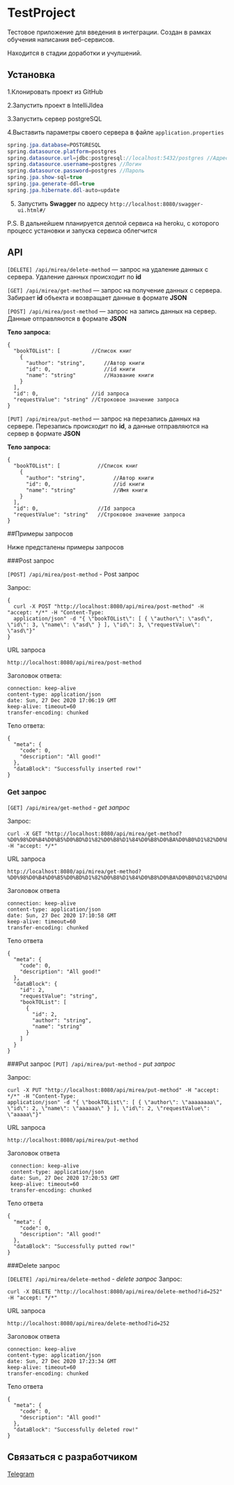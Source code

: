 # TestProject
Тестовое приложение для введения в интеграции. Создан в рамках обучения написания веб-сервисов.

Находится в стадии доработки и учулшений.


## Установка
1.Клонировать проект из GitHub

2.Запустить проект в IntelliJIdea

3.Запустить сервер postgreSQL

4.Выставить параметры своего сервера в файле `application.properties`
 
```java
spring.jpa.database=POSTGRESQL 
spring.datasource.platform=postgres
spring.datasource.url=jdbc:postgresql://localhost:5432/postgres //Адрес БД
spring.datasource.username=postgres //Логин
spring.datasource.password=postgres //Пароль
spring.jpa.show-sql=true
spring.jpa.generate-ddl=true
spring.jpa.hibernate.ddl-auto=update
```

5. Запустить **Swagger** по адресу `http://localhost:8080/swagger-ui.html#/`

P.S. В дальнейшем планируется деплой сервиса на heroku, с которого процесс установки и запуска сервиса облегчится

## API

`[DELETE] /api/mirea/delete-method` — запрос на удаление данных с сервера. Удаление данных происходит по **id**

`[GET] /api/mirea/get-method` — запрос на получение данных с сервера. Забирает **id** объекта и возвращает данные в формате **JSON**

`[POST] /api/mirea/post-method` — запрос на запись данных на сервер. Данные отправляются в формате **JSON**

**Тело запроса:**

```
{
  "bookTOList": [          //Список книг
    {
      "author": "string",      //Автор книги
      "id": 0,                 //id книги
      "name": "string"         //Название книги
    }
  ],
  "id": 0,                 //id запроса
  "requestValue": "string" //Строковое значение запроса
}
```
`[PUT] /api/mirea/put-method` — запрос на перезапись данных на сервере. Перезапись происходит по **id**,
а данные отправляются на сервер в формате **JSON**

**Тело запроса:**

```
{
  "bookTOList": [            //Список книг
    {
      "author": "string",         //Автор книги
      "id": 0,                    //id книги
      "name": "string"            //Имя книги
    }
  ],
  "id": 0,                   //Id запроса
  "requestValue": "string"   //Строковое значение запроса
}
```

##Примеры запросов

Ниже предсталены примеры запросов

###Post запрос

`[POST] /api/mirea/post-method` - Post запрос

Запрос:

```
{
  curl -X POST "http://localhost:8080/api/mirea/post-method" -H "accept: */*" -H "Content-Type: 
  application/json" -d "{ \"bookTOList\": [ { \"author\": \"asd\", \"id\": 3, \"name\": \"asd\" } ], \"id\": 3, \"requestValue\": \"asd\"}"
}
```
URL запроса
```
http://localhost:8080/api/mirea/post-method
```

Заголовок ответа:

```
connection: keep-alive 
content-type: application/json 
date: Sun, 27 Dec 2020 17:06:19 GMT 
keep-alive: timeout=60 
transfer-encoding: chunked 
```
Тело ответа:

```
{
  "meta": {
    "code": 0,
    "description": "All good!"
  },
  "dataBlock": "Successfully inserted row!"
}
```

### Get запрос
`[GET] /api/mirea/get-method` - *get запрос*

Запрос:
```
curl -X GET "http://localhost:8080/api/mirea/get-method?%D0%98%D0%B4%D0%B5%D0%BD%D1%82%D0%B8%D1%84%D0%B8%D0%BA%D0%B0%D1%82%D0%BE%D1%80%20%D0%B7%D0%B0%D0%BF%D1%80%D0%BE%D1%81%D0%B0=2" -H "accept: */*"
```

URL запроса

```
http://localhost:8080/api/mirea/get-method?%D0%98%D0%B4%D0%B5%D0%BD%D1%82%D0%B8%D1%84%D0%B8%D0%BA%D0%B0%D1%82%D0%BE%D1%80%20%D0%B7%D0%B0%D0%BF%D1%80%D0%BE%D1%81%D0%B0=2
```

Заголовок ответа
```
connection: keep-alive 
content-type: application/json 
date: Sun, 27 Dec 2020 17:10:58 GMT 
keep-alive: timeout=60 
transfer-encoding: chunked
```
Тело ответа
```
{
  "meta": {
    "code": 0,
    "description": "All good!"
  },
  "dataBlock": {
    "id": 2,
    "requestValue": "string",
    "bookTOList": [
      {
        "id": 2,
        "author": "string",
        "name": "string"
      }
    ]
  }
}
```

###Put запрос
`[PUT] /api/mirea/put-method` - *put запрос*

Запрос:
```
curl -X PUT "http://localhost:8080/api/mirea/put-method" -H "accept: */*" -H "Content-Type: 
application/json" -d "{ \"bookTOList\": [ { \"author\": \"aaaaaaaa\", \"id\": 2, \"name\": \"aaaaaa\" } ], \"id\": 2, \"requestValue\": \"aaaaa\"}"
```
URL запроса
```
http://localhost:8080/api/mirea/put-method
```
Заголовок ответа
```
 connection: keep-alive 
 content-type: application/json 
 date: Sun, 27 Dec 2020 17:20:53 GMT 
 keep-alive: timeout=60 
 transfer-encoding: chunked 
```
Тело ответа
```
{
  "meta": {
    "code": 0,
    "description": "All good!"
  },
  "dataBlock": "Successfully putted row!"
}
```

###Delete запрос

`[DELETE] /api/mirea/delete-method` - *delete запрос*
Запрос:
```
curl -X DELETE "http://localhost:8080/api/mirea/delete-method?id=252" -H "accept: */*"
```
URL запроса
```
http://localhost:8080/api/mirea/delete-method?id=252
```
Заголовок ответа
```
connection: keep-alive 
content-type: application/json 
date: Sun, 27 Dec 2020 17:23:34 GMT 
keep-alive: timeout=60 
transfer-encoding: chunked
```
Тело ответа
```
{
  "meta": {
    "code": 0,
    "description": "All good!"
  },
  "dataBlock": "Successfully deleted row!"
}
```


## Связаться с разработчиком
[Telegram](http://t.me/Anarhlst)
